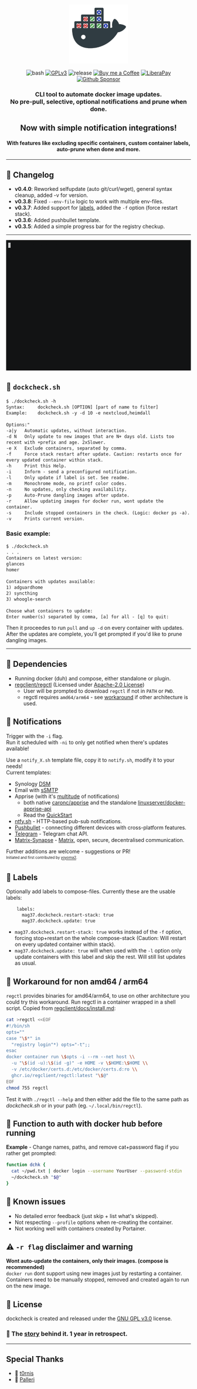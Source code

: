 <p align="center">
  <img src="extras/dockcheck_logo_by_booYah187.png" width="160" title="dockcheck">
</p>
<p align="center"> 
  <img src="https://img.shields.io/badge/bash-4.3-green?style=flat-square&logo=gnubash" alt="bash">
  <a href="https://www.gnu.org/licenses/gpl-3.0.html"><img src="https://img.shields.io/badge/license-GPLv3-red?style=flat-square" alt="GPLv3"></a>
  <img src="https://img.shields.io/github/v/tag/mag37/dockcheck?style=flat-square&label=release" alt="release">
  <a href="https://ko-fi.com/mag37"><img src="https://img.shields.io/badge/-Ko--fi-grey?style=flat-square&logo=Ko-fi" alt="Buy me a Coffee"></a>
  <a href="https://liberapay.com/user-bin-rob/donate"><img src="https://img.shields.io/badge/-LiberaPay-grey?style=flat-square&logo=liberapay" alt="LiberaPay"></a>
  <a href="https://github.com/sponsors/mag37"><img src="https://img.shields.io/badge/-Sponsor-grey?style=flat-square&logo=github" alt="Github Sponsor"></a>
</p>

<h3 align="center">CLI tool to automate docker image updates. <br>No <b>pre-pull</b>, selective, optional notifications and prune when done.</h3>
<h2 align="center">Now with simple notification integrations!</h2>
<h4 align="center">With features like excluding specific containers, custom container labels, auto-prune when done and more.</h4>

___
## :bell: Changelog

- **v0.4.0**: Reworked selfupdate (auto git/curl/wget), general syntax cleanup, added -v for version.
- **v0.3.8**: Fixed `--env-file` logic to work with multiple env-files.
- **v0.3.7**: Added support for [labels](#bookmark-labels), added the `-f` option (force restart stack).
- **v0.3.6**: Added pushbullet template.
- **v0.3.5**: Added a simple progress bar for the registry checkup.
___


![](extras/example.gif)

## :mag_right: `dockcheck.sh`
```
$ ./dockcheck.sh -h
Syntax:     dockcheck.sh [OPTION] [part of name to filter]
Example:    dockcheck.sh -y -d 10 -e nextcloud,heimdall

Options:"
-a|y   Automatic updates, without interaction.
-d N   Only update to new images that are N+ days old. Lists too recent with +prefix and age. 2xSlower.
-e X   Exclude containers, separated by comma.
-f     Force stack restart after update. Caution: restarts once for every updated container within stack.
-h     Print this Help.
-i     Inform - send a preconfigured notification.
-l     Only update if label is set. See readme.
-m     Monochrome mode, no printf color codes.
-n     No updates, only checking availability.
-p     Auto-Prune dangling images after update.
-r     Allow updating images for docker run, wont update the container.
-s     Include stopped containers in the check. (Logic: docker ps -a).
-v     Prints current version.
```


### Basic example:
```
$ ./dockcheck.sh
. . .
Containers on latest version:
glances
homer

Containers with updates available:
1) adguardhome
2) syncthing
3) whoogle-search

Choose what containers to update:
Enter number(s) separated by comma, [a] for all - [q] to quit:
```
Then it proceedes to run `pull` and `up -d` on every container with updates.   
After the updates are complete, you'll get prompted if you'd like to prune dangling images.

___

## :nut_and_bolt: Dependencies
- Running docker (duh) and compose, either standalone or plugin.   
- [regclient/regctl](https://github.com/regclient/regclient) (Licensed under [Apache-2.0 License](http://www.apache.org/licenses/LICENSE-2.0))   
  - User will be prompted to download `regctl` if not in `PATH` or `PWD`.   
  - regctl requires `amd64/arm64` - see [workaround](#roller_coaster-workaround-for-non-amd64--arm64) if other architecture is used.


## :loudspeaker: Notifications
Trigger with the `-i` flag.   
Run it scheduled with `-ni` to only get notified when there's updates available!  

Use a `notify_X.sh` template file, copy it to `notify.sh`, modify it to your needs!   
Current templates:
- Synology [DSM](https://www.synology.com/en-global/dsm)
- Email with [sSMTP](https://wiki.debian.org/sSMTP)  
- Apprise (with it's [multitude](https://github.com/caronc/apprise#supported-notifications) of notifications)
  - both native [caronc/apprise](https://github.com/caronc/apprise) and the standalone [linuxserver/docker-apprise-api](https://github.com/linuxserver/docker-apprise-api)
  - Read the [QuickStart](extras/apprise_quickstart.md)
- [ntfy.sh](https://ntfy.sh/) - HTTP-based pub-sub notifications.
- [Pushbullet](https://www.pushbullet.com/) - connecting different devices with cross-platform features.
- [Telegram](https://telegram.org/) - Telegram chat API.
- [Matrix-Synapse](https://github.com/element-hq/synapse) - [Matrix](https://matrix.org/), open, secure, decentralised communication.

Further additions are welcome - suggestions or PR!   
<sub><sup>Initiated and first contributed by [yoyoma2](https://github.com/yoyoma2).</sup></sub>  

## :bookmark: Labels
Optionally add labels to compose-files. Currently these are the usable labels:
```
    labels:
      mag37.dockcheck.restart-stack: true
      mag37.dockcheck.update: true
```
- `mag37.dockcheck.restart-stack: true` works instead of the `-f` option, forcing stop+restart on the whole compose-stack (Caution: Will restart on every updated container within stack).
- `mag37.dockcheck.update: true` will when used with the `-l` option only update containers with this label and skip the rest. Will still list updates as usual.

## :roller_coaster: Workaround for non **amd64** / **arm64**
`regctl` provides binaries for amd64/arm64, to use on other architecture you could try this workaround.
Run regctl in a container wrapped in a shell script. Copied from [regclient/docs/install.md](https://github.com/regclient/regclient/blob/main/docs/install.md):

```sh
cat >regctl <<EOF
#!/bin/sh
opts=""
case "\$*" in
  "registry login"*) opts="-t";;
esac
docker container run \$opts -i --rm --net host \\
  -u "\$(id -u):\$(id -g)" -e HOME -v \$HOME:\$HOME \\
  -v /etc/docker/certs.d:/etc/docker/certs.d:ro \\
  ghcr.io/regclient/regctl:latest "\$@"
EOF
chmod 755 regctl
```
Test it with `./regctl --help` and then either add the file to the same path as *dockcheck.sh* or in your path (eg. `~/.local/bin/regctl`).

## :open_hands: Function to auth with docker hub before running
**Example** - Change names, paths, and remove cat+password flag if you rather get prompted:
```sh
function dchk {
  cat ~/pwd.txt | docker login --username YourUser --password-stdin
  ~/dockcheck.sh "$@"
}
```

## :hammer: Known issues
- No detailed error feedback (just skip + list what's skipped).
- Not respecting `--profile` options when re-creating the container.
- Not working well with containers created by Portainer.

## :warning: `-r flag` disclaimer and warning
**Wont auto-update the containers, only their images. (compose is recommended)**   
`docker run` dont support using new images just by restarting a container.  
Containers need to be manually stopped, removed and created again to run on the new image.

## :scroll: License
dockcheck is created and released under the [GNU GPL v3.0](https://www.gnu.org/licenses/gpl-3.0-standalone.html) license.

### :floppy_disk: The [story](https://mag37.org/posts/project_dockcheck/) behind it. 1 year in retrospect.

___


## Special Thanks
- :bison: [t0rnis](https://github.com/t0rnis)   
- :leopard: [Palleri](https://github.com/Palleri)

